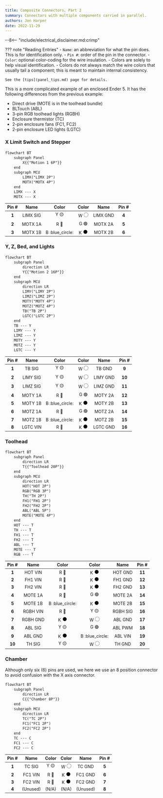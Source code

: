 ```yaml
---
title: Composite Connectors, Part 2
summary: Connectors with multiple components carried in parallel.
authors: Jon Harper
date: 2022-11-29
---
```


--8<-- "include/electrical_disclaimer.md:crimp"

??? note "Reading Entries"
    - `Name`: an abbreviation for what the pin does. This is for identification only.
    - `Pin #`: order of the pin in the connector.
    - `Color`: optional color-coding for the wire insulation.
        - Colors are solely to help visual identification.
        - Colors do not always match the wire colors that usually tail a component; this is meant to maintain internal consistency.

    See the [tips](panel_tips.md) page for details.

This is a more complicated example of an enclosed Ender 5. It has the following differences from the previous example:

- Direct drive (MOTE is in the toolhead bundle)
- BLTouch (ABL)
- 3-pin RGB toolhead lights (RGBH)
- Enclosure thermistor (TC)
- 2-pin enclosure fans (FC1, FC2)
- 2-pin enclosure LED lights (LGTC)

### X Limit Switch and Stepper

```mermaid
flowchart BT
    subgraph Panel
        X{{"Motion 1 6P"}}
    end
    subgraph MCU
        LIMX("LIMX 2P")
        MOTX("MOTX 4P")
    end
    LIMX --- X
    MOTX --- X
```

| Pin #  | Name     | Color             |  Color             | Name     | Pin #   |
|:------:|:--------:|:-----------------:|:------------------:|:--------:|:-------:|
| **1**  | LIMX SIG | Y :yellow_circle: | W ![white][white]  | LIMX GND | **4**   |
| **2**  | MOTX 1A  | R :red_circle:    | G :green_circle:   | MOTX 2A  | **5**   |
| **3**  | MOTX 1B  | B :blue_circle:   | K ![black][black]  | MOTX 2B  | **6**   |

### Y, Z, Bed, and Lights

```mermaid
flowchart BT
    subgraph Panel
        direction LR
        Y{{"Motion 2 16P"}}
    end
    subgraph MCU
        direction LR
        LIMY("LIMY 2P")
        LIMZ("LIMZ 2P")
        MOTY("MOTY 4P")
        MOTZ("MOTZ 4P")
        TB("TB 2P")
        LGTC("LGTC 2P")
    end
    TB --- Y
    LIMY --- Y
    LIMZ --- Y
    MOTY --- Y
    MOTZ --- Y
    LGTC --- Y
```

| Pin #  | Name     | Color             |  Color             | Name     | Pin #   |
|:------:|:--------:|:-----------------:|:------------------:|:--------:|:-------:|
| **1**  | TB SIG   | Y :yellow_circle: | W ![white][white]  | TB GND   | **9**   |
| **2**  | LIMY SIG | Y :yellow_circle: | W ![white][white]  | LIMY GND | **10**  |
| **3**  | LIMZ SIG | Y :yellow_circle: | W ![white][white]  | LIMZ GND | **11**  |
| **4**  | MOTY 1A  | R :red_circle:    | G :green_circle:   | MOTY 2A  | **12**  |
| **5**  | MOTY 1B  | B :blue_circle:   | K ![black][black]  | MOTY 2B  | **13**  |
| **6**  | MOTZ 1A  | R :red_circle:    | G :green_circle:   | MOTZ 2A  | **14**  |
| **7**  | MOTZ 1B  | B :blue_circle:   | K ![black][black]  | MOTZ 2B  | **15**  |
| **8**  | LGTC VIN | R :red_circle:    | K ![black][black]  | LGTC GND | **16**  |

### Toolhead

```mermaid
flowchart BT
    subgraph Panel
        direction LR
        T{{"Toolhead 20P"}}
    end
    subgraph MCU
        direction LR
        HOT("HOT 2P")
        RGB("RGB 3P")
        TH("TH 2P")
        FH1("FH1 2P")
        FH2("FH2 2P")
        ABL("ABL 5P")
        MOTE("MOTE 4P")
    end
    HOT --- T
    TH --- T
    FH1 --- T
    FH2 --- T
    ABL --- T
    MOTE --- T
    RGB --- T
```

| Pin #  | Name     | Color             |  Color             | Name     | Pin #   |
|:------:|:--------:|:-----------------:|:------------------:|:--------:|:-------:|
| **1**  | HOT VIN  | R :red_circle:    | K ![black][black]  | HOT GND  | **11**  |
| **2**  | FH1 VIN  | R :red_circle:    | K ![black][black]  | FH1 GND  | **12**  |
| **3**  | FH2 VIN  | R :red_circle:    | K ![black][black]  | FH2 GND  | **13**  |
| **4**  | MOTE 1A  | R :red_circle:    | G :green_circle:   | MOTE 2A  | **14**  |
| **5**  | MOTE 1B  | B :blue_circle:   | K ![black][black]  | MOTE 2B  | **15**  |
| **6**  | RGBH VIN | R :red_circle:    | Y :yellow_circle:  | RGBH SIG | **16**  |
| **7**  | RGBH GND | K ![black][black] | W ![white][white]  | ABL GND  | **17**  |
| **8**  | ABL SIG  | Y :yellow_circle: | G :green_circle:   | ABL PWM  | **18**  |
| **9**  | ABL GND  | K ![black][black] | B :blue_circle:    | ABL VIN  | **19**  |
| **10** | TH SIG   | Y :yellow_circle: | W ![white][white]  | TH GND   | **20**  |

### Chamber

Although only six (6) pins are used, we here we use an 8 position connector to avoid confusion with the X axis connector.

```mermaid
flowchart BT
    subgraph Panel
        direction LR
        C{{"Chamber 8P"}}
    end
    subgraph MCU
        direction LR
        TC("TC 2P")
        FC1("FC1 2P")
        FC2("FC2 2P")
    end
    TC --- C
    FC1 --- C
    FC2 --- C
```

| Pin #  | Name     | Color             |  Color             | Name     | Pin #   |
|:------:|:--------:|:-----------------:|:------------------:|:--------:|:-------:|
| **1**  | TC SIG   | Y :yellow_circle: | W ![white][white]  | TC GND   | **5**   |
| **2**  | FC1 VIN  | R :red_circle:    | K ![black][black]  | FC1 GND  | **6**   |
| **3**  | FC2 VIN  | R :red_circle:    | K ![black][black]  | FC2 GND  | **7**   |
| **4**  | (Unused) | (N/A)             | (N/A)              | (Unused) | **8**   |

[black]: ../img/black_circle.png
[white]: ../img/white_circle.png